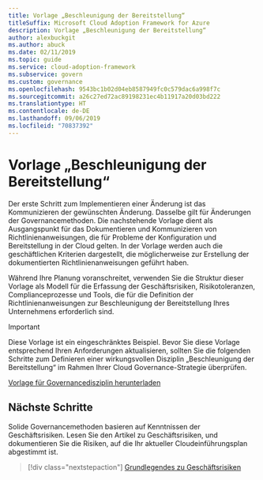 ```yaml
---
title: Vorlage „Beschleunigung der Bereitstellung“
titleSuffix: Microsoft Cloud Adoption Framework for Azure
description: Vorlage „Beschleunigung der Bereitstellung“
author: alexbuckgit
ms.author: abuck
ms.date: 02/11/2019
ms.topic: guide
ms.service: cloud-adoption-framework
ms.subservice: govern
ms.custom: governance
ms.openlocfilehash: 9543bc1b02d04eb8587949fc0c579dac6a998f7c
ms.sourcegitcommit: a26c27ed72ac89198231ec4b11917a20d03bd222
ms.translationtype: HT
ms.contentlocale: de-DE
ms.lasthandoff: 09/06/2019
ms.locfileid: "70837392"
---
```

# <a name="deployment-acceleration-template"></a>Vorlage „Beschleunigung der Bereitstellung“

Der erste Schritt zum Implementieren einer Änderung ist das Kommunizieren der gewünschten Änderung. Dasselbe gilt für Änderungen der Governancemethoden. Die nachstehende Vorlage dient als Ausgangspunkt für das Dokumentieren und Kommunizieren von Richtlinienanweisungen, die für Probleme der Konfiguration und Bereitstellung in der Cloud gelten. In der Vorlage werden auch die geschäftlichen Kriterien dargestellt, die möglicherweise zur Erstellung der dokumentierten Richtlinienanweisungen geführt haben.

Während Ihre Planung voranschreitet, verwenden Sie die Struktur dieser Vorlage als Modell für die Erfassung der Geschäftsrisiken, Risikotoleranzen, Complianceprozesse und Tools, die für die Definition der Richtlinienanweisungen zur Beschleunigung der Bereitstellung Ihres Unternehmens erforderlich sind.

> [!IMPORTANT]
> Diese Vorlage ist ein eingeschränktes Beispiel. Bevor Sie diese Vorlage entsprechend Ihren Anforderungen aktualisieren, sollten Sie die folgenden Schritte zum Definieren einer wirkungsvollen Disziplin „Beschleunigung der Bereitstellung“ im Rahmen Ihrer Cloud Governance-Strategie überprüfen.

<!-- markdownlint-disable MD033 -->

 <a href="https://archcenter.blob.core.windows.net/cdn/fusion/governance/Deployment%20Acceleration%20Discipline%20Template.docx">Vorlage für Governancedisziplin herunterladen</a>

<!-- markdownlint-enable MD033 -->

## <a name="next-steps"></a>Nächste Schritte

Solide Governancemethoden basieren auf Kenntnissen der Geschäftsrisiken. Lesen Sie den Artikel zu Geschäftsrisiken, und dokumentieren Sie die Risiken, auf die Ihr aktueller Cloudeinführungsplan abgestimmt ist.

> [!div class="nextstepaction"]
> [Grundlegendes zu Geschäftsrisiken](./business-risks.md)
